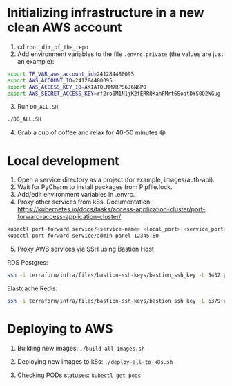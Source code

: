 # Initializing infrastructure in a new clean AWS account

1. cd `root_dir_of_the_repo`
2. Add environment variables to the file `.envrc.private` (the values are just an example):
```bash
export TF_VAR_aws_account_id=241284480095
export AWS_ACCOUNT_ID=241284480095
export AWS_ACCESS_KEY_ID=AKIATQLNM7RPS6J6N6PO
export AWS_SECRET_ACCESS_KEY=rf2ro0M1N1jK2fERRQKahFMrt6SoatDYS0Q2WGug
```
3. Run `DO_ALL.SH`:
```bash
./DO_ALL.SH
```
4. Grab a cup of coffee and relax for 40-50 minutes :grin:


# Local development

1. Open a service directory as a project (for example, images/auth-api).
2. Wait for PyCharm to install packages from Pipfile.lock.
3. Add/edit environment variables in .envrc.
4. Proxy other services from k8s.
Documentation: https://kubernetes.io/docs/tasks/access-application-cluster/port-forward-access-application-cluster/

```bash
kubectl port-forward service/<service-name> <local_port>:<service_port>
kubectl port-forward service/admin-panel 12345:80
```

5. Proxy AWS services via SSH using Bastion Host

RDS Postgres:
```bash
ssh -i terraform/infra/files/bastion-ssh-keys/bastion_ssh_key -L 5432:postgres.cqdoof7q4aet.us-east-1.rds.amazonaws.com:5432 -N ubuntu@52.91.51.189
```

Elastcache Redis:
```bash
ssh -i terraform/infra/files/bastion-ssh-keys/bastion_ssh_key -L 6379:redis-cluster-repl-group.wwpkm1.ng.0001.use1.cache.amazonaws.com:6379 -N ubuntu@52.91.51.189
```


# Deploying to AWS

1. Building new images:
`./build-all-images.sh`


2. Deploying new images to k8s:
`./deploy-all-to-k8s.sh`


3. Checking PODs statuses:
`kubectl get pods`
